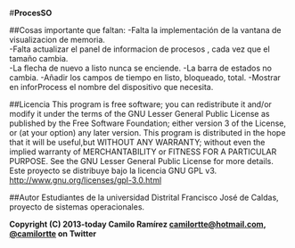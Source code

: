 #**ProcesSO**


##Cosas importante que faltan:
-Falta la implementación de la vantana de visualizacion de memoria.  
-Falta actualizar el panel de informacion de procesos , cada vez que el tamaño cambia.	
-La flecha de nuevo a listo nunca se enciende.
-La barra de estados no cambia.
-Añadir los campos de tiempo en listo, bloqueado, total.
-Mostrar en inforProcess el nombre del dispositivo que necesita.

##Licencia
This program is free software; you can redistribute it and/or modify it under the terms of the GNU Lesser General Public License as published by the Free Software Foundation; either version 3 of the License, or (at your option) any later version. This program is distributed in the hope that it will be useful,but WITHOUT ANY WARRANTY; without even the implied warranty of MERCHANTABILITY or FITNESS FOR A PARTICULAR PURPOSE.  See the GNU Lesser General Public License for more details.
Este proyecto se distribuye bajo la licencia GNU GPL v3. http://www.gnu.org/licenses/gpl-3.0.html

##Autor
Estudiantes de la universidad Distrital Francisco José de Caldas, proyecto de sistemas operacionales.

**Copyright (C) 2013-today Camilo Ramírez camilortte@hotmail.com, [@camilortte](https://twitter.com/camilortte) on Twitter**





